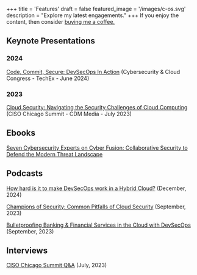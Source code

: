 +++
title = 'Features'
draft = false
featured_image = '/images/c-os.svg'
description = "Explore my latest engagements."
+++
If you enjoy the content, then consider [buying me a coffee.](https://store.cybersecurityos.net/coffee)

## Keynote Presentations

### 2024

[Code, Commit, Secure: DevSecOps In Action](https://github.com/d0uble3L/presentations/blob/master/2024/DevSecOps-TechEx-SantaClara-2024.pdf) (Cybersecurity & Cloud Congress - TechEx - June 2024)

### 2023

[Cloud Security: Navigating the Security Challenges of Cloud Computing](https://github.com/d0uble3L/presentations/blob/master/2023/CloudSecurity-CDMMedia-Chicago-2023.pdf) (CISO Chicago Summit - CDM Media - July 2023)

## Ebooks

[Seven Cybersecurity Experts on Cyber Fusion: Collaborative Security to Defend the Modern Threat Landscape](https://www.anomali.com/resources/ebooks/seven-cybersecurity-experts-on-cyber-fusion) 

## Podcasts

[How hard is it to make DevSecOps work in a Hybrid Cloud?](https://youtu.be/Eqz17Xp7keM?si=9pUZe37M5EAkzFdb) (December, 2024)

[Champions of Security: Common Pitfalls of Cloud Security](https://youtu.be/uyLyscWJHqU?si=2nN0Bisw7vLD-vGT) (September, 2023)

[Bulletproofing Banking & Financial Services in the Cloud with DevSecOps](https://www.cigniti.com/resource/podcasts/bulletproofing-banking-financial-services-in-the-cloud-with-devsecops/) (September, 2023)

## Interviews

[CISO Chicago Summit Q&A](https://www.linkedin.com/pulse/qa-michael-tayo-assistant-vice-president-cloud-vulnerability/) (July, 2023)
